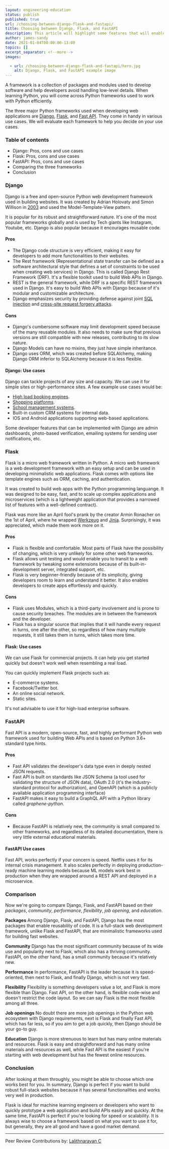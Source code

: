 ```yaml
---
layout: engineering-education
status: publish
published: true
url: /choosing-between-django-flask-and-fastapi/
title: Choosing between Django, Flask, and FastAPI
description: This article will highlight some features that will enable a beginner to make an informed decision between Django, Flask, or Fast API.
author: james-sandy
date: 2021-01-04T00:00:00-13:00
topics: []
excerpt_separator: <!--more-->
images:

  - url: /choosing-between-django-flask-and-fastapi/hero.jpg
    alt: Django, Flask, and FastAPI example image
---
```

A framework is a collection of packages and modules used to develop software and help developers avoid handling low-level details. When learning Python, you will come across Python frameworks used to work with Python efficiently. 
<!--more-->
The three major Python frameworks used when developing web applications are [Django](https://www.djangoproject.com/), [Flask](https://en.wikipedia.org/wiki/Flask_(web_framework)), and [Fast API](https://fastapi.tiangolo.com/). They come in handy in various use cases. We will evaluate each framework to help you decide on your use cases.

### Table of contents
- Django: Pros, cons and use cases
- Flask: Pros, cons and use cases
- FastAPI: Pros, cons and use cases
- Comparing the three frameworks
- Conclusion

### Django
Django is a free and open-source Python web development framework used in building websites. It was created by Adrian Holovaty and Simon Willison in [2003](https://en.wikipedia.org/wiki/Django_(web_framework)) and used the Model-Template-View pattern. 

It is popular for its robust and straightforward nature. It's one of the most popular frameworks globally and is used by Tech giants like Instagram, Youtube, etc. Django is also popular because it encourages reusable code.

#### Pros
- The Django code structure is very efficient, making it easy for developers to add more functionalities to their websites.
- The Rest framework (Representational state transfer can be defined as a software architectural style that defines a set of constraints to be used when creating web services) in Django. This is called Django Rest Framework (DRF). It's a flexible toolkit used to build Web APIs in Django. 
- REST is the general framework, while DRF is a specific REST framework used in Django. It's easy to build Web APIs with Django because of it's modular and customizable architecture.
- Django emphasizes security by providing defense against joint [SQL injection](https://en.wikipedia.org/wiki/SQL_injection) and [cross-site request forgery attacks](https://en.wikipedia.org/wiki/Cross-site_request_forgery).

#### Cons
- Django's cumbersome software may limit development speed because of the many reusable modules. It also needs to make sure that previous versions are still compatible with new releases, contributing to its slow nature. 
- Django Models can have no mixins, they just have simple inheritance. 
- Django uses ORM, which was created before SQLAlchemy, making Django ORM inferior to SQLAlchemy because it is less flexible.

#### Django: Use cases
Django can tackle projects of any size and capacity. We can use it for simple sites or high-performance sites. A few example use cases would be: 
- [High load booking engines](https://github.com/amadeus4dev/amadeus-flight-booking-django).
- [Shopping platforms](https://github.com/benedictchen/django-shopping-cart).
- [School management systems](https://github.com/adigunsherif/Django-School-Management-System). 
- Built-in custom CRM systems for internal data. 
- IOS and Android applications supporting web-based applications. 

Some developer features that can be implemented with Django are admin dashboards, photo-based verification, emailing systems for sending user notifications, etc.

### Flask
Flask is a micro web framework written in Python. A micro web framework is a web development framework with an easy setup and can be used in developing minimalistic web applications. Flask comes with options like template engines such as ORM, caching, and authentication.

It was created to build web apps with the Python programming languange. It was designed to be easy, fast, and to scale up complex applications and microservices (which is a lightweight application that provides a narrowed list of features with a well-defined contract).  

Flask was more like an April fool's prank by the creator Armin Ronacher on the 1st of April, where he wrapped [Werkzeug](https://werkzeug.palletsprojects.com/en/1.0.x/) and [Jinja](https://jinja.palletsprojects.com/en/2.11.x/). Surprisingly, it was appreciated, which made them work more on it.

#### Pros
- Flask is flexible and comfortable. Most parts of Flask have the possibility of changing, which is very unlikely for some other web frameworks.
- Flask allows unit testing and would enable you to transit to a web framework by tweaking some extensions because of its built-in-development server, integrated support, etc.
- Flask is very beginner-friendly because of its simplicity, giving developers room to learn and understand it better. It also enables developers to create apps effortlessly and quickly. 

#### Cons
- Flask uses Modules, which is a third-party involvement and is prone to cause security breaches. The modules are in between the framework and the developer.
- Flask has a singular source that implies that it will handle every request in turns, one after the other, so regardless of how many multiple requests, it still takes them in turns, which takes more time.

#### Flask: Use cases
We can use Flask for commercial projects. It can help you get started quickly but doesn't work well when resembling a real load. 

You can quickly implement Flask projects such as:
- E-commerce systems.
- Facebook/Twitter bot.
- An online social network.
- Static sites.

It's not advisable to use it for high-load enterprise software.

### FastAPI  
Fast API is a modern, open-source, fast, and highly performant Python web framework used for building Web APIs and is based on Python 3.6+ standard type hints. 

#### Pros
- Fast API validates the developer's data type even in deeply nested JSON requests.
- Fast API is built on standards like JSON Schema (a tool used for validating the structure of JSON data), OAuth 2.0 (it's the industry-standard protocol for authorization), and OpenAPI (which is a publicly available application programming interface)
- FastAPI makes it easy to build a GraphQL API with a Python library called *graphene-python*.

#### Cons
- Because FastAPI is relatively new, the community is small compared to other frameworks, and regardless of its detailed documentation, there is very little external educational materials.

#### FastAPI Use cases
Fast API, works perfectly if your concern is speed. Netflix uses it for its internal crisis management. It also scales perfectly in deploying production-ready machine learning models because ML models work best in production when they are wrapped around a REST API and deployed in a microservice.

### Comparison 
Now we're going to compare Django, Flask, and FastAPI based on their *packages*, *community*, *performance*, *flexibility*, *job opening*, and *education*.

**Packages**
Among Django, Flask, and FastAPI, Django has the most packages that enable reusability of code. It is a full-stack web development framework, unlike Flask and FastAPI, that are minimalistic frameworks used for building fast websites.

**Community**
Django has the most significant community because of its wide use and popularity next to Flask, which also has a thriving community. FastAPI, on the other hand, has a small community because it's relatively new.

**Performance**
In performance, FastAPI is the leader because it is speed-oriented, then next to Flask, and finally Django, which is not very fast.

**Flexibility**
Flexibility is something developers value a lot, and Flask is more flexible than Django. Fast API, on the other hand, is flexible code-wise and doesn't restrict the code layout. So we can say Flask is the most flexible among all three.

**Job openings**
No doubt there are more job openings in the Python web ecosystem with Django requirements, next is Flask and finally Fast API, which has far less, so if you aim to get a job quickly, then Django should be your go-to guy.

**Education**
Django is more strenuous to learn but has many online materials and resources. Flask is easy and straightforward and has many online materials and resources as well, while Fast API is the easiest if you're starting with web development but has the fewest online resources.

### Conclusion
After looking at them throughly, you might be able to choose which one works best for you. In summary, Django is perfect if you want to build robust full-stack websites because it has several functionalities and works very well in production. 

Flask is ideal for machine learning engineers or developers who want to quickly prototype a web application and build APIs easily and quickly. At the same time, FastAPI is perfect if you’re looking for speed or scalability. It is always wise to choose a framework based on what you want to use it for, but generally, they are all good and have a good market demand.

---
Peer Review Contributions by: [Lalithnarayan C](/authors/lalithnarayan-c/)
